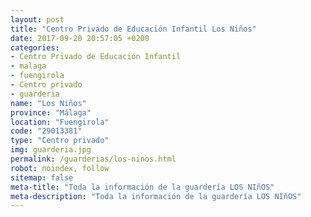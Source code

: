 ```yaml
---
layout: post
title: "Centro Privado de Educación Infantil Los Niños"
date: 2017-09-20 20:57:05 +0200
categories:
- Centro Privado de Educación Infantil
- malaga
- fuengirola
- Centro privado
- guarderia
name: "Los Niños"
province: "Málaga"
location: "Fuengirola"
code: "29013381"
type: "Centro privado"
img: guarderia.jpg
permalink: /guarderias/los-ninos.html
robot: noindex, follow
sitemap: false
meta-title: "Toda la información de la guardería LOS NIñOS"
meta-description: "Toda la información de la guardería LOS NIñOS"
---
```

